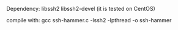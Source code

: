 Dependency: libssh2 libssh2-devel
(it is tested on CentOS)

compile with:
gcc ssh-hammer.c -lssh2 -lpthread -o ssh-hammer
